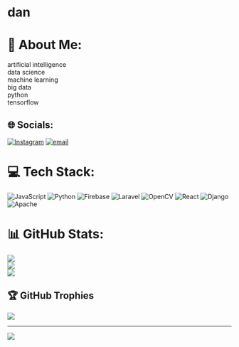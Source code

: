 # dan
# 💫 About Me:
artificial intelligence<br>data science<br>machine learning <br>big data<br>python<br>tensorflow


## 🌐 Socials:
[![Instagram](https://img.shields.io/badge/Instagram-%23E4405F.svg?logo=Instagram&logoColor=white)](https://instagram.com/danielisrael_ug) [![email](https://img.shields.io/badge/Email-D14836?logo=gmail&logoColor=white)](mailto:danielisrael@lingomeet.space) 

# 💻 Tech Stack:
![JavaScript](https://img.shields.io/badge/javascript-%23323330.svg?style=for-the-badge&logo=javascript&logoColor=%23F7DF1E) ![Python](https://img.shields.io/badge/python-3670A0?style=for-the-badge&logo=python&logoColor=ffdd54) ![Firebase](https://img.shields.io/badge/firebase-%23039BE5.svg?style=for-the-badge&logo=firebase) ![Laravel](https://img.shields.io/badge/laravel-%23FF2D20.svg?style=for-the-badge&logo=laravel&logoColor=white) ![OpenCV](https://img.shields.io/badge/opencv-%23white.svg?style=for-the-badge&logo=opencv&logoColor=white) ![React](https://img.shields.io/badge/react-%2320232a.svg?style=for-the-badge&logo=react&logoColor=%2361DAFB) ![Django](https://img.shields.io/badge/django-%23092E20.svg?style=for-the-badge&logo=django&logoColor=white) ![Apache](https://img.shields.io/badge/apache-%23D42029.svg?style=for-the-badge&logo=apache&logoColor=white)
# 📊 GitHub Stats:
![](https://github-readme-stats.vercel.app/api?username=danielisrael1-1&theme=dark&hide_border=false&include_all_commits=false&count_private=false)<br/>
![](https://nirzak-streak-stats.vercel.app/?user=danielisrael1-1&theme=dark&hide_border=false)<br/>
![](https://github-readme-stats.vercel.app/api/top-langs/?username=danielisrael1-1&theme=dark&hide_border=false&include_all_commits=false&count_private=false&layout=compact)

## 🏆 GitHub Trophies
![](https://github-profile-trophy.vercel.app/?username=danielisrael1-1&theme=radical&no-frame=false&no-bg=true&margin-w=4)

---
[![](https://visitcount.itsvg.in/api?id=danielisrael1-1&icon=0&color=0)](https://visitcount.itsvg.in)

<!-- Proudly created with GPRM ( https://gprm.itsvg.in ) -->
